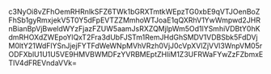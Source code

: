 c3NyOi8vZFhOemRHRnlkSFZ6TWk1bGRXTmtkWEpzTG0xbE9qVTJOenBoZFhSb1gyRmxjekV5T0Y5dFpEVTZZMmhoWTJoaE1qQXRhV1YwWmpwd2JHRnBianBpVjBweldWYzFjazFZUW5aamJsRXZQMjlpWm5Od1lYSmhiVDBtY0hKdmRHOXdZWEpoYlQxT2Fra3dUbFJSTm1RemJHdGhSMDV1VDBSbk5FdDVjM0ltY21WdFlYSnJjejFYTFdWeWNpMVhVRzh0VjJ0cVpXVlZjVVl3WnpVM05rODFXblU1U1U5VE9HMVBWMDFzYVRBMEptZHliM1Z3UFRWaFYwZzFZbmxETlV4dFREVndaVVk=
